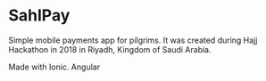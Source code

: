 # SahlPay
Simple mobile payments app for pilgrims. It was created during Hajj Hackathon in 2018 in Riyadh, Kingdom of Saudi Arabia.


Made with Ionic. Angular
